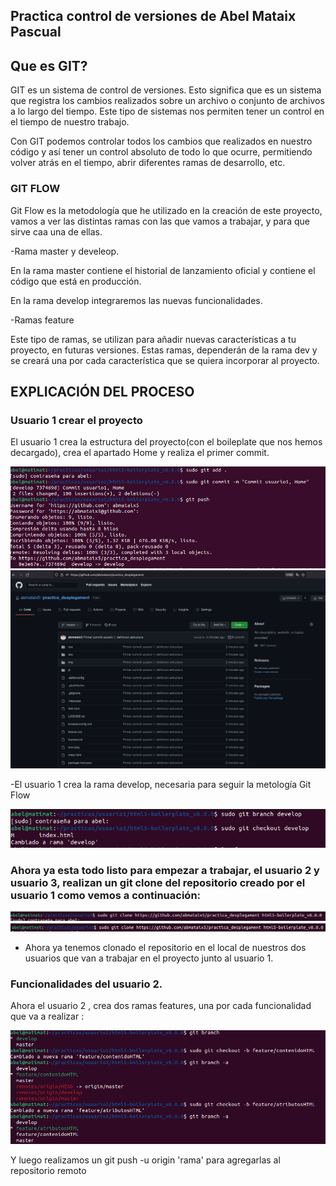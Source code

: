 ## Practica control de versiones de Abel Mataix Pascual

## Que es GIT?

GIT es un sistema de control de versiones. Esto significa que es un sistema que registra los cambios realizados sobre un archivo o conjunto de archivos a lo largo del tiempo. Este tipo de sistemas nos permiten tener un control en el tiempo de nuestro trabajo.

Con GIT podemos controlar todos los cambios que realizados en nuestro código y así tener un control absoluto de todo lo que ocurre, permitiendo volver atrás en el tiempo, abrir diferentes ramas de desarrollo, etc.

### GIT FLOW

Git Flow es la metodología que he utilizado en la creación de este proyecto, vamos a ver las distintas ramas con las que vamos a trabajar, y para que sirve caa una de ellas.

-Rama master y develeop.

En la rama master contiene el historial de lanzamiento oficial y contiene el código que está en producción.

En la rama develop integraremos las nuevas funcionalidades.

-Ramas feature

Este tipo de ramas, se utilizan para añadir nuevas características a tu proyecto, en futuras versiones. Estas ramas, dependerán de la rama dev y se creará una por cada característica que se quiera incorporar al proyecto.


## EXPLICACIÓN DEL PROCESO

### Usuario 1 crear el proyecto

El usuario 1 crea la estructura del proyecto(con el boileplate que nos hemos decargado), crea el apartado Home y realiza el primer commit.

![Alt text](https://github.com/abmataix5/practica_desplegament/blob/master/Imagenes_GPages/Captura%20de%20pantalla%20de%202021-10-03%2019-54-30.png)
![Alt text](https://github.com/abmataix5/practica_desplegament/blob/master/Imagenes_GPages/Captura%20de%20pantalla%20de%202021-09-30%2021-43-49.png)

-El usuario 1 crea la rama develop, necesaria para seguir la metología Git Flow

![Alt text](https://github.com/abmataix5/practica_desplegament/blob/master/Imagenes_GPages/Captura%20de%20pantalla%20de%202021-10-03%2019-26-58.png)

### Ahora ya esta todo listo para empezar a trabajar, el usuario 2 y usuario 3, realizan un git clone del repositorio creado por el usuario 1 como vemos a continuación:

![Alt text](https://github.com/abmataix5/practica_desplegament/blob/master/Imagenes_GPages/Captura%20de%20pantalla%20de%202021-10-03%2020-15-14.png)
![Alt text](https://github.com/abmataix5/practica_desplegament/blob/master/Imagenes_GPages/Captura%20de%20pantalla%20de%202021-10-03%2020-14-59.png)

- Ahora ya tenemos clonado el repositorio en el local de nuestros dos usuarios que van a trabajar en el proyecto junto al usuario 1.


### Funcionalidades del usuario 2.

Ahora el usuario 2 , crea dos ramas features, una por cada funcionalidad que va a realizar :

![Alt text](https://github.com/abmataix5/practica_desplegament/blob/master/Imagenes_GPages/Captura%20de%20pantalla%20de%202021-10-03%2020-24-04.png)

Y luego realizamos un git push -u origin 'rama' para agregarlas al repositorio remoto

